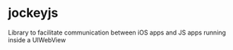 jockeyjs
========

Library to facilitate communication between iOS apps and JS apps running inside a UIWebView
